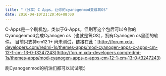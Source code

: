 ```yaml
---
title: "（分享）C Apps，让你的cyanogenmod变成氧OS"
date: 2016-04-10T21:20:46+08:00
---
```

C-Apps是一个刷机包，类似于G-Apps，但刷写这个包后可以令你的Cyanogenmod变成Cyanogen os（也就是氧OS），拥有Cyanogen os里面的软件。
目前只支持cm12.1+
尚未测试，链接在此：[http://forum.xda-developers.com/redmi-1s/themes-apps/mod-cyanogen-apps-c-apps-cm-12-1-cm-13-0-t3247243](http://forum.xda-developers.com/redmi-1s/themes-apps/mod-cyanogen-apps-c-apps-cm-12-1-cm-13-0-t3247243)

刷Cyanogenmod的机油们都可以试试哦:)
